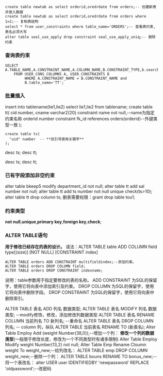```
create table newtab as select orderid,oredrdate from orders;-- 创建新表并放入数据
create table newtab as select orderid,oredrdate from orders where 1=2;-- 复制表结构
select * from user_constraints where table_name='ORDERS';-- 查看表约束,表名必须大写
alter table seal_use_apply drop constraint seal_use_apply_uniq;-- 删除约束
```

### 查询表约束

```
SELECT A.TABLE_NAME,A.CONSTRAINT_NAME,A.COLUMN_NAME,B.CONSTRAINT_TYPE,b.search_condition
    FROM USER_CONS_COLUMNS A, USER_CONSTRAINTS B
         WHERE A.CONSTRAINT_NAME = B.CONSTRAINT_NAME and
         B.table_name='TT';
```

### 批量插入

insert into tablename(lie1,lie2) select lie1,lie2 from tablename;
create table tt(
  cid number,
  cname varchar2(20) constraint name not null,--name为指定约束名称
  orderid number constraint fk_id references orders(orderid)--外键类型一致
);

```
create table ts(
  "uid" number  -- **双引号使用关键字**
);
```

desc ts;
desc tt;

desc ts;
desc tt;

### 已有字段添加非空约束

alter table bkeep5 modify  department_id not null;
alter table tt add sal number not null;
alter table tt add ts number not null unique check(ts>10);
alter table tt drop column ts;
删表需要权限：grant drop table tou1;

### 约束类型

**not null**,**unique**,**primary key**,**foreign key**,**check**;

### ALTER TABLE语句

**用于修改已经存在的表的设计。**
语法：ALTER TABLE table ADD COLUMN field type[(size)] [NOT NULL] [CONSTRAINT index]

```
ALTER TABLE orders ADD CONSTRAINT multifieldindex;--添加约束。
ALTER TABLE orders DROP COLUMN field;
ALTER TABLE orders DROP CONSTRAINT indexname;
```

说明：table参数用于指定要修改的表的名称。
ADD CONSTRAINT 为SQL的保留字，使用它将向表中添加索引及约束。
DROP COLUMN 为SQL的保留字，使用它将向表中删除字段。
DROP CONSTRAINT 为SQL的保留字，使用它将向表中删除索引。

ALTER TABLE 表名 ADD 列名 数据类型; 
ALTER TABLE 表名 MODIFY 列名 数据类型; --modify修饰，修改，添加修改列数据类型
ALTER TABLE 表名 RENAME COLUMN 当前列名 TO 新列名; --重命名
ALTER TABLE 表名 DROP COLUMN 列名; -- column 列，纵队
ALTER TABLE 当前表名 RENAME TO (新表名);
Alter Table Employ Add (weight Number(38,0));--增加一个列：
**修改一个列的数据类型**(一般限于修改长度，修改为一个不同类型时有诸多限制)
Alter Table Employ Modify weight Number(13,2) not null;
Alter Table Emp Rename Cloumn weight To weight_new;--给列改名：
ALTER TABLE emp DROP COLUMN weight_new;--删除一个列：
ALTER TABLE bouns RENAME TO bonus_new;--将一个表改名：
alter USER user IDENTIFIEDBY 'newpassword' REPLACE 'oldpassword';--改密码